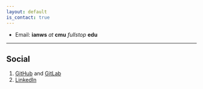 ```yaml
---
layout: default
is_contact: true
---
```


* Email: **ianws** *at* **cmu** *fullstop* **edu**

---

## Social

1. [GitHub](https://github.com/wannabesmith) and [GitLab](https://gitlab.com/wannabesmith)
2. [LinkedIn](https://linkedin.com/in/iwaudbysmith)
